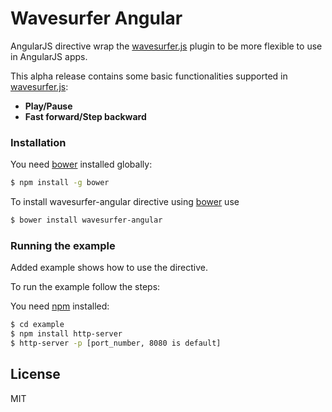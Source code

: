 # Wavesurfer Angular

AngularJS directive wrap the [wavesurfer.js](http://www.wavesurfer.fm/) plugin to be more flexible to use in AngularJS apps.

This alpha release contains some basic functionalities supported in [wavesurfer.js](http://www.wavesurfer.fm/):
  - **Play/Pause**
  - **Fast forward/Step backward**

### Installation

You need [bower](http://bower.io/) installed globally:

```sh
$ npm install -g bower
```

To install wavesurfer-angular directive using [bower](http://bower.io/) use

```sh
$ bower install wavesurfer-angular
```

### Running the example

Added example shows how to use the directive.

To run the example follow the steps:

You need [npm](https://www.npmjs.org/) installed:
```sh
$ cd example
$ npm install http-server
$ http-server -p [port_number, 8080 is default]
```

License
----

MIT